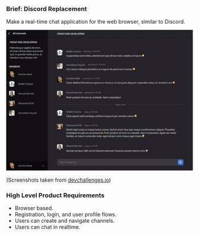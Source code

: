 ### Brief: Discord Replacement

Make a real-time chat application for the web browser, similar to Discord.

![Overview](discord-overview.png)

(Screenshots taken from [devchallenges.io](https://devchallenges.io/challenges/UgCqszKR7Q7oqb4kRfI0))

### High Level Product Requirements

- Browser based.
- Registration, login, and user profile flows.
- Users can create and navigate channels.
- Users can chat in realtime.
